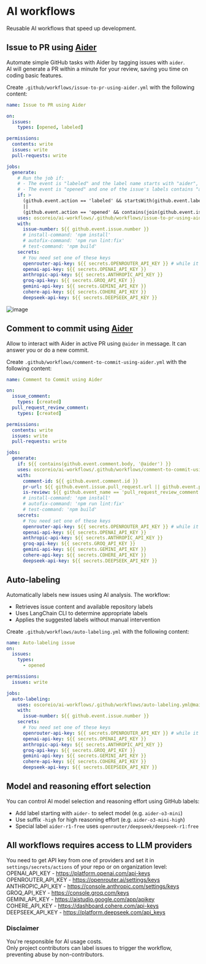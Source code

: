 # AI workflows
Reusable AI workflows that speed up development.

## Issue to PR using [Aider](https://aider.chat/)

Automate simple GitHub tasks with Aider by tagging issues with `aider`.  
AI will generate a PR within a minute for your review, saving you time on coding basic features.

Create `.github/workflows/issue-to-pr-using-aider.yml` with the following content:
```yaml
name: Issue to PR using Aider

on:
  issues:
    types: [opened, labeled]

permissions:
  contents: write
  issues: write
  pull-requests: write

jobs:
  generate:
    # Run the job if:
    # - The event is "labeled" and the label name starts with "aider", OR
    # - The event is "opened" and one of the issue's labels contains "aider"
    if: >
      (github.event.action == 'labeled' && startsWith(github.event.label.name, 'aider'))
      ||
      (github.event.action == 'opened' && contains(join(github.event.issue.labels.*.name, ' '), 'aider'))
    uses: oscoreio/ai-workflows/.github/workflows/issue-to-pr-using-aider.yml@main
    with:
      issue-number: ${{ github.event.issue.number }}
      # install-command: 'npm install'
      # autofix-command: 'npm run lint:fix'
      # test-command: 'npm build'
    secrets:
      # You need set one of these keys
      openrouter-api-key: ${{ secrets.OPENROUTER_API_KEY }} # while it allows to use models for free, it still required to rate-limiting you
      openai-api-key: ${{ secrets.OPENAI_API_KEY }}
      anthropic-api-key: ${{ secrets.ANTHROPIC_API_KEY }}
      groq-api-key: ${{ secrets.GROQ_API_KEY }}
      gemini-api-key: ${{ secrets.GEMINI_API_KEY }}
      cohere-api-key: ${{ secrets.COHERE_API_KEY }}
      deepseek-api-key: ${{ secrets.DEEPSEEK_API_KEY }}
```
![image](https://github.com/user-attachments/assets/8382f4cb-4870-43ca-bd6b-46bc1a172d69)


## Comment to commit using [Aider](https://aider.chat/)

Allow to interact with Aider in active PR using `@aider` in message. It can answer you or do a new commit.

Create `.github/workflows/comment-to-commit-using-aider.yml` with the following content:
```yaml
name: Comment to Commit using Aider

on:
  issue_comment:
    types: [created]
  pull_request_review_comment:
    types: [created]

permissions:
  contents: write
  issues: write
  pull-requests: write

jobs:
  generate:
    if: ${{ contains(github.event.comment.body, '@aider') }}
    uses: oscoreio/ai-workflows/.github/workflows/comment-to-commit-using-aider.yml@main
    with:
      comment-id: ${{ github.event.comment.id }}
      pr-url: ${{ github.event.issue.pull_request.url || github.event.pull_request.url }}
      is-review: ${{ github.event_name == 'pull_request_review_comment' }}
      # install-command: 'npm install'
      # autofix-command: 'npm run lint:fix'
      # test-command: 'npm build'
    secrets:
      # You need set one of these keys
      openrouter-api-key: ${{ secrets.OPENROUTER_API_KEY }} # while it allows to use models for free, it still required to rate-limiting you
      openai-api-key: ${{ secrets.OPENAI_API_KEY }}
      anthropic-api-key: ${{ secrets.ANTHROPIC_API_KEY }}
      groq-api-key: ${{ secrets.GROQ_API_KEY }}
      gemini-api-key: ${{ secrets.GEMINI_API_KEY }}
      cohere-api-key: ${{ secrets.COHERE_API_KEY }}
      deepseek-api-key: ${{ secrets.DEEPSEEK_API_KEY }}
```

## Auto-labeling

Automatically labels new issues using AI analysis. The workflow:
- Retrieves issue content and available repository labels
- Uses LangChain CLI to determine appropriate labels
- Applies the suggested labels without manual intervention

Create `.github/workflows/auto-labeling.yml` with the following content:
```yaml
name: Auto-labeling issue
on:
  issues:
    types:
      - opened

permissions:
  issues: write

jobs:
  auto-labeling:
    uses: oscoreio/ai-workflows/.github/workflows/auto-labeling.yml@main
    with:
      issue-number: ${{ github.event.issue.number }}
    secrets:
      # You need set one of these keys
      openrouter-api-key: ${{ secrets.OPENROUTER_API_KEY }} # while it allows to use models for free, it still required to rate-limiting you
      openai-api-key: ${{ secrets.OPENAI_API_KEY }}
      anthropic-api-key: ${{ secrets.ANTHROPIC_API_KEY }}
      groq-api-key: ${{ secrets.GROQ_API_KEY }}
      gemini-api-key: ${{ secrets.GEMINI_API_KEY }}
      cohere-api-key: ${{ secrets.COHERE_API_KEY }}
      deepseek-api-key: ${{ secrets.DEEPSEEK_API_KEY }}
```

## Model and reasoning effort selection

You can control AI model selection and reasoning effort using GitHub labels:
- Add label starting with `aider-` to select model (e.g. `aider-o3-mini`)
- Use suffix `-high` for high reasoning effort (e.g. `aider-o3-mini-high`)
- Special label `aider-r1-free` uses `openrouter/deepseek/deepseek-r1:free`

## All workflows requires access to LLM providers

You need to get API key from one of providers and set it in `settings/secrets/actions` of your repo or on organization level:  
OPENAI_API_KEY - https://platform.openai.com/api-keys  
OPENROUTER_API_KEY - https://openrouter.ai/settings/keys  
ANTHROPIC_API_KEY - https://console.anthropic.com/settings/keys  
GROQ_API_KEY - https://console.groq.com/keys  
GEMINI_API_KEY - https://aistudio.google.com/app/apikey  
COHERE_API_KEY - https://dashboard.cohere.com/api-keys  
DEEPSEEK_API_KEY - https://platform.deepseek.com/api_keys  

### Disclaimer

You're responsible for AI usage costs.  
Only project contributors can label issues to trigger the workflow, preventing abuse by non-contributors.